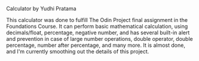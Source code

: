 Calculator by Yudhi Pratama

This calculator was done to fulfill The Odin Project final assignment in the Foundations Course. It can perform basic mathematical calculation, using decimals/float, percentage, negative number, and has several built-in alert and prevention in case of large number operations, double operator, double percentage, number after percentage, and many more. It is almost done, and I'm currently smoothing out the details of this project.